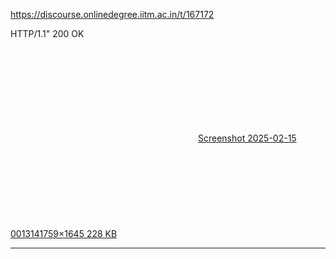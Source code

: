 https://discourse.onlinedegree.iitm.ac.in/t/167172

HTTP/1.1" 200 OK
</code></pre>
<p><div class="lightbox-wrapper"><a class="lightbox" data-download-href="/uploads/short-url/82Lu1bafOSoTOnWb3DcmC7NgXWD.png?dl=1" href="https://europe1.discourse-cdn.com/flex013/uploads/iitm/original/3X/3/8/38616e70dfbf04366baf4c5690da45032982aa4f.png" rel="noopener nofollow ugc" title="Screenshot 2025-02-15 001314"><div class="meta"><svg aria-hidden="true" class="fa d-icon d-icon-far-image svg-icon"><use href="#far-image"></use></svg><span class="filename">Screenshot 2025-02-15 001314</span><span class="informations">1759×1645 228 KB</span><svg aria-hidden="true" class="fa d-icon d-icon-discourse-expand svg-icon"><use href="#discourse-expand"></use></svg></div></a></div></p><hr>

</body></html>